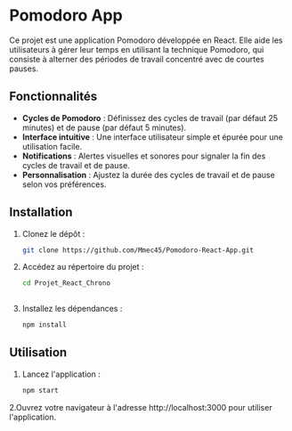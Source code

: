 # Pomodoro App

Ce projet est une application Pomodoro développée en React. Elle aide les utilisateurs à gérer leur temps en utilisant la technique Pomodoro, qui consiste à alterner des périodes de travail concentré avec de courtes pauses.

## Fonctionnalités

- **Cycles de Pomodoro** : Définissez des cycles de travail (par défaut 25 minutes) et de pause (par défaut 5 minutes).
- **Interface intuitive** : Une interface utilisateur simple et épurée pour une utilisation facile.
- **Notifications** : Alertes visuelles et sonores pour signaler la fin des cycles de travail et de pause.
- **Personnalisation** : Ajustez la durée des cycles de travail et de pause selon vos préférences.


## Installation

1. Clonez le dépôt :
   ```bash
   git clone https://github.com/Mmec45/Pomodoro-React-App.git
   
2. Accédez au répertoire du projet :
   ```bash
   cd Projet_React_Chrono
    
3. Installez les dépendances :
   ```bash
   npm install

## Utilisation  

1. Lancez l'application  :
   ```bash
   npm start

2.Ouvrez votre navigateur à l'adresse http://localhost:3000 pour utiliser l'application.   
